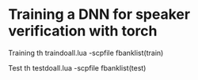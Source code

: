 # Training a DNN for speaker verification with torch
Training
th traindoall.lua -scpfile fbanklist(train)

Test
th testdoall.lua  -scpfile fbanklist(test)
